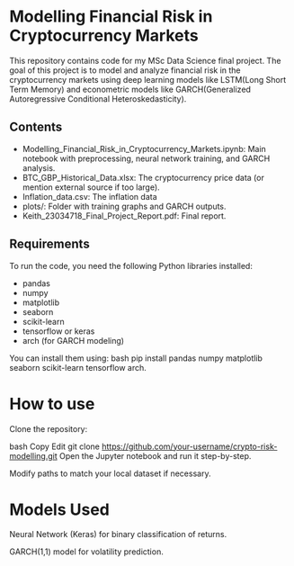 # Modelling Financial Risk in Cryptocurrency Markets

This repository contains code for my MSc Data Science final project. The goal of this project is to model and analyze financial risk in the cryptocurrency markets using deep learning models like LSTM(Long Short Term Memory) and econometric models like GARCH(Generalized Autoregressive Conditional Heteroskedasticity).

## Contents
- Modelling_Financial_Risk_in_Cryptocurrency_Markets.ipynb: Main notebook with preprocessing, neural network training, and GARCH analysis.
- BTC_GBP_Historical_Data.xlsx: The cryptocurrency price data (or mention external source if too large).
- Inflation_data.csv: The inflation data 
- plots/: Folder with training graphs and GARCH outputs.
- Keith_23034718_Final_Project_Report.pdf: Final report.

## Requirements
To run the code, you need the following Python libraries installed:
- pandas
- numpy
- matplotlib
- seaborn
- scikit-learn
- tensorflow or keras
- arch (for GARCH modeling)

You can install them using:
bash
pip install pandas numpy matplotlib seaborn scikit-learn tensorflow arch.

# How to use
Clone the repository:

bash
Copy
Edit
git clone https://github.com/your-username/crypto-risk-modelling.git
Open the Jupyter notebook and run it step-by-step.

Modify paths to match your local dataset if necessary.

# Models Used
Neural Network (Keras) for binary classification of returns.

GARCH(1,1) model for volatility prediction.
